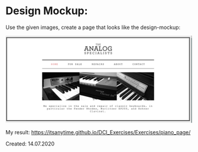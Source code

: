 # Design Mockup:
Use the given images, create a page that looks like the design-mockup:

![reference-task1](./images/design-mockup.png)

My result: https://itsanytime.github.io/DCI_Exercises/Exercises/piano_page/

Created: 14.07.2020